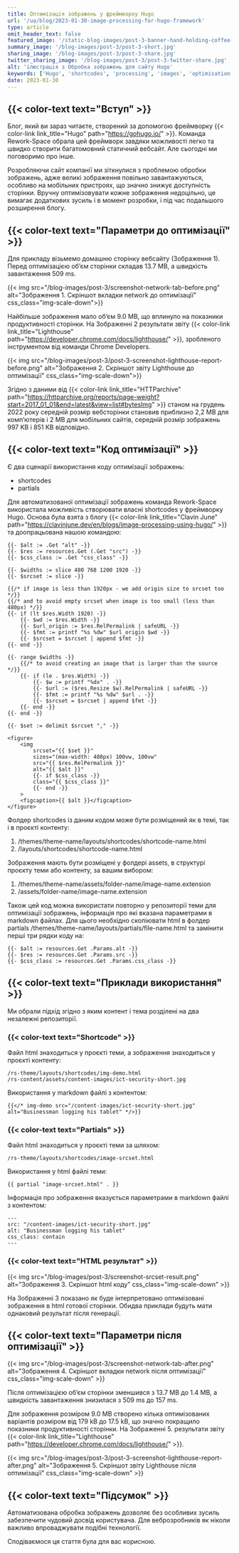 ```yaml
---
title: Оптимізація зображень у фреймворку Hugo
url: '/ua/blog/2023-01-30-image-processing-for-hugo-framework'
type: article
omit_header_text: false
featured_image: '/static-blog-images/post-3-banner-hand-holding-coffee-cup-with-may-photograph-table.jpg'
summary_image: '/blog-images/post-3/post-3-short.jpg'
sharing_image: '/blog-images/post-3/post-3-share.jpg'
twitter_sharing_image: '/blog-images/post-3/post-3-twitter-share.jpg'
alt: 'ілюстрація з Обробка зображень для сайту Hugo'
keywords: ['Hugo', 'shortcodes', 'processing', 'images', 'optimisation', 'srcset']
date: 2023-01-30
---
```


## {{< color-text text="Вступ" >}}

Блог, який ви зараз читаєте, створений за допомогою фреймворку 
{{< color-link link_title="Hugo" path="https://gohugo.io/" >}}. 
Команда Rework-Space обрала цей фреймворк завдяки можливості легко та швидко створити багатомовний статичний вебсайт. 
Але сьогодні ми поговоримо про інше.

Розробляючи сайт компанії ми зіткнулися з проблемою обробки зображень, адже великі зображення повільно завантажуються, 
особливо на мобільних пристроях, що значно знижує доступність сторінки. Вручну оптимізовувати кожне зображення 
недоцільно, це вимагає додаткових зусиль і в момент розробки, і під час подальшого розширення блогу.

## {{< color-text text="Параметри до оптимізації" >}}

Для прикладу візьмемо домашню сторінку вебсайту (Зображення 1). Перед оптимізацією об’єм сторінки складав 13.7 MB, а 
швидкість завантаження 509 ms.

{{< img src="/blog-images/post-3/screenshot-network-tab-before.png" alt="Зображення 1. Скріншот вкладки network до оптимізації" css_class="img-scale-down">}}

Найбільше зображення мало об’єм 9.0 MB, що вплинуло на показники продуктивності сторінки. На Зображенні 2 результати 
звіту {{< color-link link_title="Lighthouse" path="https://developer.chrome.com/docs/lighthouse/" >}}, зробленого 
інструментом від команди Chrome Developers.

{{< img src="/blog-images/post-3/post-3-screenshot-lighthouse-report-before.png" alt="Зображення 2. Скріншот звіту Lighthouse до оптимізації" css_class="img-scale-down">}}

Згідно з даними від
{{< color-link link_title="HTTParchive" path="https://httparchive.org/reports/page-weight?start=2017_01_01&end=latest&view=list#bytesImg" >}}
станом на грудень 2022 року середній розмір вебсторінки становив приблизно 2,2 MB для комп’ютерів і 2 MB для мобільних 
сайтів, середній розмір зображень 997 KB і 851 KB відповідно.

## {{< color-text text="Код оптимізації" >}}

Є два сценарії використання коду оптимізації зображень:
- shortcodes
- partials

Для автоматизованої оптимізації зображень команда Rework-Space використала можливість створювати власні shortcodes у 
фреймворку Hugo. Основа була взята з блогу 
{{< color-link link_title="Clavin June" path="https://clavinjune.dev/en/blogs/image-processing-using-hugo/" >}} 
та доопрацьована нашою командою:

```
{{- $alt := .Get "alt" -}}
{{- $res := resources.Get (.Get "src") -}}
{{- $css_class := .Get "css_class" -}}

{{- $widths := slice 480 768 1200 1920 -}}
{{- $srcset := slice -}}

{{/* if image is less than 1920px - we add origin size to srcset too */}}
{{/* and to avoid empty srcset when image is too small (less than 480px) */}}
{{- if (lt $res.Width 1920) -}}
    {{- $wd := $res.Width -}}
    {{- $url_origin := $res.RelPermalink | safeURL -}}
    {{- $fmt := printf "%s %dw" $url_origin $wd -}}
    {{- $srcset = $srcset | append $fmt -}}
{{- end -}}

{{- range $widths -}}
    {{/* to avoid creating an image that is larger than the source */}}
    {{- if (le . $res.Width) -}}
        {{- $w := printf "%dx" . -}}
        {{- $url := ($res.Resize $w).RelPermalink | safeURL -}}
        {{- $fmt := printf "%s %dw" $url . -}}
        {{- $srcset = $srcset | append $fmt -}}
    {{- end -}}
{{- end -}}

{{- $set := delimit $srcset "," -}}

<figure>
    <img
        srcset="{{ $set }}"
        sizes="(max-width: 480px) 100vw, 100vw"
        src="{{ $res.RelPermalink }}"
        alt="{{ $alt }}"
        {{- if $css_class -}}
        class="{{ $css_class }}"
        {{- end -}}
    >
    <figcaption>{{ $alt }}</figcaption>
</figure>
```

Фолдер shortcodes із даним кодом може бути розміщений як в темі, так і в проєкті контенту:
1. /themes/theme-name/layouts/shortcodes/shortcode-name.html
2. /layouts/shortcodes/shortcode-name.html

Зображення мають бути розміщені у фолдері assets, в структурі проєкту теми або контенту, за вашим вибором:
1. /themes/theme-name/assets/folder-name/image-name.extension
2. /assets/folder-name/image-name.extension

Також цей код можна використати повторно у репозиторії теми для оптимізації зображень, інформація про які вказана 
параметрами в markdown файлах. Для цього необхідно скопіювати html в фолдер partials 
/themes/theme-name/layouts/partials/file-name.html та замінити перші три рядки коду на:

```
{{- $alt := resources.Get .Params.alt -}}
{{- $res := resources.Get .Params.src -}}
{{- $css_class := resources.Get .Params.css_class -}}
```

## {{< color-text text="Приклади використання" >}}

Ми обрали підхід згідно з яким контент і тема розділені на два незалежні репозиторії.

### {{< color-text text="Shortcode" >}}

Файл html знаходиться у проєкті теми, а зображення знаходиться у проєкті контенту:
```
/rs-theme/layouts/shortcodes/img-demo.html
/rs-content/assets/content-images/ict-security-short.jpg
```
Використання у markdown файлі з контентом:
```
{{</* img-demo src="/content-images/ict-security-short.jpg" alt="Businessman logging his tablet" */>}}
```

### {{< color-text text="Partials" >}}

Файл html знаходиться у проєкті теми за шляхом: 
```
/rs-theme/layouts/shortcodes/image-srcset.html
```

Використання у html файлі теми:
```
{{ partial "image-srcset.html" . }}
```

Інформація про зображення вказується параметрами в markdown файлі з контентом:
```
---
src: "/content-images/ict-security-short.jpg"
alt: "Businessman logging his tablet"
css_class: contain
---
```

### {{< color-text text="HTML результат" >}}

{{< img src="/blog-images/post-3/screenshot-srcset-result.png" alt="Зображення 3. Скріншот html коду" css_class="img-scale-down" >}}

На Зображенні 3 показано як буде інтерпретовано оптимізовані зображення в html готової сторінки. Обидва приклади 
будуть мати однаковий результат після генерації.

## {{< color-text text="Параметри після оптимізації" >}}

{{< img src="/blog-images/post-3/screenshot-network-tab-after.png" alt="Зображення 4. Скріншот вкладки network після оптимізації" css_class="img-scale-down" >}}

Після оптимізацією об’єм сторінки зменшився з 13.7 MB до 1.4 MB, а швидкість завантаження знизилася з 509 ms до 157 ms.

Для зображення розміром 9.0 MB створено кілька оптимізованих варіантів розміром від 179 kB до 17.5 kB, що значно 
покращило показники продуктивності сторінки. На Зображенні 5. результати звіту
{{< color-link link_title="Lighthouse" path="https://developer.chrome.com/docs/lighthouse/" >}}.

{{< img src="/blog-images/post-3/post-3-screenshot-lighthouse-report-after.png" alt="Зображення 5. Скріншот звіту Lighthouse після оптимізації" css_class="img-scale-down" >}}

## {{< color-text text="Підсумок" >}}

Автоматизована обробка зображень дозволяє без особливих зусиль забезпечити чудовий досвід користувача. Для 
веброзробників як ніколи важливо впроваджувати подібні технології.

Сподіваємося ця стаття була для вас корисною.
